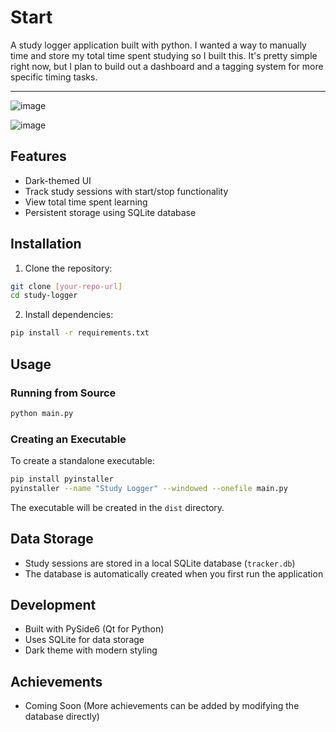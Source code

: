 # Start

A study logger application built with python. I wanted a way to manually time and store my total time spent studying so I built this. It's pretty simple right now, but I plan to build out a dashboard and a tagging system for more specific timing tasks.

---

![image](https://github.com/user-attachments/assets/61b2e9e7-958f-4ec4-8ed7-c4caf2870dd8)


![image](https://github.com/user-attachments/assets/6aaf610c-9515-4dbe-855d-330abdf669e1)


## Features

- Dark-themed UI
- Track study sessions with start/stop functionality
- View total time spent learning
- Persistent storage using SQLite database

## Installation

1. Clone the repository:
```bash
git clone [your-repo-url]
cd study-logger
```

2. Install dependencies:
```bash
pip install -r requirements.txt
```

## Usage

### Running from Source
```bash
python main.py
```

### Creating an Executable
To create a standalone executable:
```bash
pip install pyinstaller
pyinstaller --name "Study Logger" --windowed --onefile main.py
```
The executable will be created in the `dist` directory.

## Data Storage
- Study sessions are stored in a local SQLite database (`tracker.db`)
- The database is automatically created when you first run the application

## Development
- Built with PySide6 (Qt for Python)
- Uses SQLite for data storage
- Dark theme with modern styling

## Achievements

- Coming Soon
(More achievements can be added by modifying the database directly)
